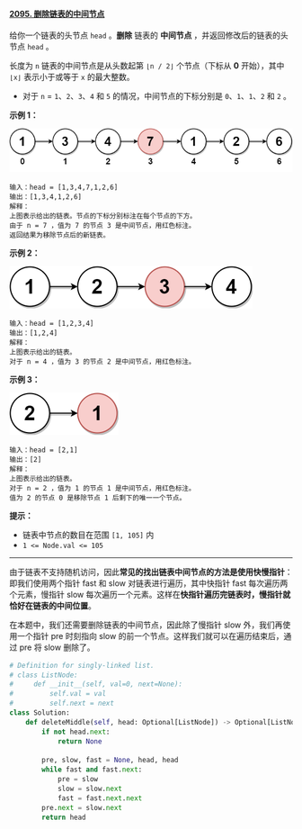 #### [2095. 删除链表的中间节点](https://leetcode-cn.com/problems/delete-the-middle-node-of-a-linked-list/)

给你一个链表的头节点 `head` 。**删除** 链表的 **中间节点** ，并返回修改后的链表的头节点 `head` 。

长度为 `n` 链表的中间节点是从头数起第 `⌊n / 2⌋` 个节点（下标从 **0** 开始），其中 `⌊x⌋` 表示小于或等于 `x` 的最大整数。

- 对于 `n` = `1`、`2`、`3`、`4` 和 `5` 的情况，中间节点的下标分别是 `0`、`1`、`1`、`2` 和 `2` 。

**示例 1：**

![img](../../img/eg1drawio.png)

```
输入：head = [1,3,4,7,1,2,6]
输出：[1,3,4,1,2,6]
解释：
上图表示给出的链表。节点的下标分别标注在每个节点的下方。
由于 n = 7 ，值为 7 的节点 3 是中间节点，用红色标注。
返回结果为移除节点后的新链表。 

```

**示例 2：**

![img](../../img/eg2drawio.png)

```
输入：head = [1,2,3,4]
输出：[1,2,4]
解释：
上图表示给出的链表。
对于 n = 4 ，值为 3 的节点 2 是中间节点，用红色标注。
```

**示例 3：**

![img](../../img/eg3drawio.png)

```
输入：head = [2,1]
输出：[2]
解释：
上图表示给出的链表。
对于 n = 2 ，值为 1 的节点 1 是中间节点，用红色标注。
值为 2 的节点 0 是移除节点 1 后剩下的唯一一个节点。
```

**提示：**

- 链表中节点的数目在范围 `[1, 105]` 内
- `1 <= Node.val <= 105`

---

由于链表不支持随机访问，因此**常见的找出链表中间节点的方法是使用快慢指针**：即我们使用两个指针 
fast 和 slow 对链表进行遍历，其中快指针 fast 每次遍历两个元素，慢指针 slow 每次遍历一个元素。这样在**快指针遍历完链表时，慢指针就恰好在链表的中间位置**。

在本题中，我们还需要删除链表的中间节点，因此除了慢指针 slow 外，我们再使用一个指针 pre 时刻指向 slow 的前一个节点。这样我们就可以在遍历结束后，通过 pre 将 slow 删除了。

```python
# Definition for singly-linked list.
# class ListNode:
#     def __init__(self, val=0, next=None):
#         self.val = val
#         self.next = next
class Solution:
    def deleteMiddle(self, head: Optional[ListNode]) -> Optional[ListNode]:
        if not head.next:
            return None
        
        pre, slow, fast = None, head, head
        while fast and fast.next:
            pre = slow
            slow = slow.next
            fast = fast.next.next
        pre.next = slow.next
        return head
```

